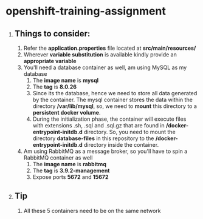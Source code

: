 # openshift-training-assignment

1. ## Things to consider:
    1. Refer the **application.properties** file located at **src/main/resources/**
    2. Wherever **variable substitution** is available kindly provide an **appropriate variable**
    3. You'll need a database container as well, am using MySQL as my database
       1. The **image name** is **mysql**
       2. The **tag** is **8.0.26**
       3. Since its the database, hence we need to store all data generated by the container. The mysql container stores the data within the directory **/var/lib/mysql**, so, we need to **mount** this directory to a **persistent docker volume**.
       4. During the initialization phase, the container will execute files with extensions .sh, .sql and .sql.gz that are found in **/docker-entrypoint-initdb.d** directory. So, you need to mount the directory **database-files** in this repository to the **/docker-entrypoint-initdb.d** directory inside the container.
    4. Am using RabbitMQ as a message broker, so you'll have to spin a RabbitMQ container as well
       1. The **image name** is **rabbitmq**
       2. The **tag** is **3.9.2-management**
       3. Expose ports **5672** and **15672**
2. ## Tip
    1. All these 5 containers need to be on the same network
